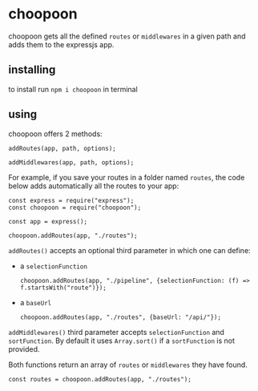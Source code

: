 # choopoon

choopoon gets all the defined `routes` or `middlewares` in a given path and adds them to the expressjs app.

## installing

to install run `npm i choopoon` in terminal

## using

choopoon offers 2 methods:

    addRoutes(app, path, options);

    addMiddlewares(app, path, options);

For example, if you save your routes in a folder named `routes`, the code below adds automatically all the routes to your app:

    const express = require("express");
    const choopoon = require("choopoon");

    const app = express();

    choopoon.addRoutes(app, "./routes");

`addRoutes()` accepts an optional third parameter in which one can define:

- a `selectionFunction`

      choopoon.addRoutes(app, "./pipeline", {selectionFunction: (f) => f.startsWith("route")});

- a `baseUrl`

      choopoon.addRoutes(app, "./routes", {baseUrl: "/api/"});

`addMiddlewares()` third parameter accepts `selectionFunction` and `sortFunction`. By default it uses `Array.sort()` if a `sortFunction` is not provided.

Both functions return an array of `routes` or `middlewares` they have found.

    const routes = choopoon.addRoutes(app, "./routes");
